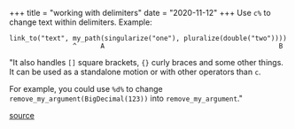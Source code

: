 +++
title = "working with delimiters"
date = "2020-11-12"
+++
Use `c%` to change text within delimiters. Example:

```
link_to("text", my_path(singularize("one"), pluralize(double("two"))))
                ^      A                                            B
```

"It also handles `[]` square brackets, `{}` curly braces and some other things. It can be used as a standalone motion or with other operators than `c`.

For example, you could use `%d%` to change `remove_my_argument(BigDecimal(123))` into `remove_my_argument`."

[source](https://thepugautomatic.com/2014/03/vims-life-changing-c-percent/)
